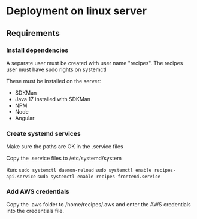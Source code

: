 # Deployment on linux server

## Requirements
### Install dependencies
A separate user must be created with user name "recipes".
The recipes user must have sudo rights on systemctl

These must be installed on the server:
- SDKMan
- Java 17 installed with SDKMan
- NPM
- Node
- Angular 

### Create systemd services
Make sure the paths are OK in the .service files

Copy the .service files to /etc/systemd/system

Run:
`sudo systemctl daemon-reload`
`sudo systemctl enable recipes-api.service`
`sudo systemctl enable recipes-frontend.service`

### Add AWS credentials
Copy the .aws folder to /home/recipes/.aws and enter the AWS credentials into the credentials file.
